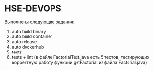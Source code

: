 # HSE-DEVOPS

Выполнены следующие задания:
 1) auto build binary
 2) auto build container
 3) auto release
 4) auto dockerhub
 5) tests
 6) tests + lint (в файле FactorialTest.java есть 5 тестов, тестирующих корректную работу функции getFactorial из файла Factorial.java)
